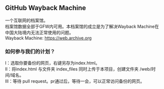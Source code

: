 ## GitHub Wayback Machine
一个互联网的档案馆。  
档案馆数据全部于GFW内可用。本档案馆的成立是为了解决Wayback Machine在中国大陆境内无法正常使用的问题。  
Wayback Machine: https://web.archive.org  
### 如何参与我们的计划？  
Ⅰ：选取你要备份的网页，右键另存为index.html。  
Ⅱ：将index.html 与文件夹 index_files 同时上传于本项目，创建文件夹 /web/时间/域名。  
Ⅲ：等待 pull request。pr通过后，等待一会，可以正常访问备份的网页。


